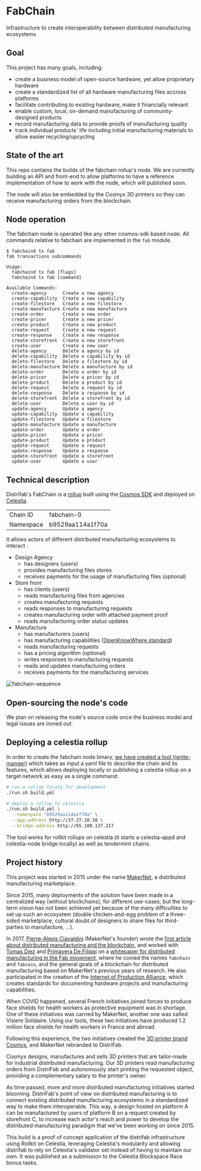 # FabChain

Infrastructure to create interoperability between distributed manufacturing ecosystems

## Goal

This project has many goals, including:
- create a business model of open-source hardware, yet allow proprietary hardware
- create a standardized list of all hardware manufacturing files accross platforms
- facilitate contributing to existing hardware, make it financially relevant
- enable custom, local, on-demand manufacturing of community-designed products
- record manufacturing data to provide proofs of manufacturing quality
- track individual products' life including initial manufacturing materials to allow easier recycling/upcycling

## State of the art

This repo contains the builds of the fabchain rollup's node. We are currently building an API and front-end to allow platforms to have a reference implementation of how to work with the node, which will published soon.

The node will also be embedded by the Cosmyx 3D printers so they can receive manufacturing orders from the blockchain.

## Node operation

The fabchain node is operated like any other cosmos-sdk based node. All commands relative to fabchain are implemented in the `fab` module.

```
$ fabchaind tx fab
fab transactions subcommands

Usage:
  fabchaind tx fab [flags]
  fabchaind tx fab [command]

Available Commands:
  create-agency      Create a new agency
  create-capability  Create a new capability
  create-filestore   Create a new filestore
  create-manufacture Create a new manufacture
  create-order       Create a new order
  create-pricer      Create a new pricer
  create-product     Create a new product
  create-request     Create a new request
  create-response    Create a new response
  create-storefront  Create a new storefront
  create-user        Create a new user
  delete-agency      Delete a agency by id
  delete-capability  Delete a capability by id
  delete-filestore   Delete a filestore by id
  delete-manufacture Delete a manufacture by id
  delete-order       Delete a order by id
  delete-pricer      Delete a pricer by id
  delete-product     Delete a product by id
  delete-request     Delete a request by id
  delete-response    Delete a response by id
  delete-storefront  Delete a storefront by id
  delete-user        Delete a user by id
  update-agency      Update a agency
  update-capability  Update a capability
  update-filestore   Update a filestore
  update-manufacture Update a manufacture
  update-order       Update a order
  update-pricer      Update a pricer
  update-product     Update a product
  update-request     Update a request
  update-response    Update a response
  update-storefront  Update a storefront
  update-user        Update a user
```

## Technical description

Distrifab's FabChain is a [rollup](https://rollkit.dev/docs/intro/#what-is-rollkit) built using the [Cosmos SDK](https://docs.cosmos.network/main/intro/overview) and deployed on [Celestia](https://celestia.org/what-is-celestia/).

|           |                  |
|-----------|------------------|
| Chain ID  | fabchain-0       |
| Namespace | b9529aa114a1f70a |

It allows actors of different distributed manufacturing ecosystems to interact :
- Design Agency
  - has designers (users)
  - provides manufacturing files stores
  - receives payments for the usage of manufacturing files (optional)
- Store front
  - has clients (users)
  - reads manufacturing files from agencies
  - creates manufacturing requests
  - reads responses to manufacturing requests
  - creates manufacturing order with attached payment proof
  - reads manufacturing order status updates
- Manufacture
  - has manufacturers (users)
  - has manufacturing capabilities ([OpenKnowWhere standard](https://standards.internetofproduction.org/pub/okw/release/1))
  - reads manufacturing requests
  - has a pricing algorithm (optional)
  - writes responses to manufacturing requests
  - reads and updates manufacturing orders
  - receives payments for the manufacturing services

![fabchain-sequence](http://www.plantuml.com/plantuml/proxy?cache=no&src=https://raw.githubusercontent.com/distrifab/fabchain/main/sequence.iuml)

## Open-sourcing the node's code

We plan on releasing the node's source code once the business model and legal issues are ironed out.

## Deploying a celestia rollup

In order to create the fabchain node binary, [we have created a tool (ignite-manger)](https://github.com/zkvalidator/ignite-manager) which takes as input a yaml file to describe the chain and its features, which allows deploying locally or publishing a celestia rollup on a target network as easy as a single command:

```sh
# run a rollup localy for development
./run.sh build.yml

# deploy a rollup to celestia
./run.sh build.yml \
  --namespace "b9529aa114a1f70a" \
  --app-address http://37.27.10.10 \
  --bridge-address http://65.108.137.217
```

The tool works for rollkit rollups on celestia (it starts a celestia-appd and celestia-node bridge locally) as well as tendermint chains.

## Project history

This project was started in 2015 under the name [MakerNet](https://makernet.org/), a distributed manufacturing marketplace.

Since 2015, many deployments of the solution have been made in a centralized way (without blockchains), for different use-cases, but the long-term vision has not been achieved yet because of the many difficulties to set up such an ecosystem (double chicken-and-egg problem of a three-sided marketplace, cultural doubt of designers to share files for third-parties to manufacture, ...).

In 2017, [Pierre-Alexis Ciavaldini](https://www.linkedin.com/in/peac/) (MakerNet's founder) wrote the [first article about distributed manufacturing and the blockchain](https://www.annales.org/ri/2017/resumes/aout/14-ri-resum-FR-AN-AL-ES-aout-2017.html), and worked with [Tomas Diez](https://www.linkedin.com/in/tomas-diez-2b37aa11/) and [Primavera De Filippi](https://www.linkedin.com/in/primavera-de-filippi-07558536/) on a [whitepaper for distributed manufacturing in the Fab movement](https://docs.google.com/document/d/1yAJT-OPEVm8R7umFMZc45D6eR5pXdGggJfUXXKaKxeo), where he coined the names `fabchain` and `fabcoin`, and the general goals of a blockchain for distributed manufacturing based on MakerNet's previous years of research. He also participated in the creation of the [Internet of Production Alliance](https://www.internetofproduction.org/), which creates standards for documenting hardware projects and manufacturing capabilities. 

When COVID happened, several French initiatives joined forces to produce face shields for health workers as protective equipment was in shortage. One of these initiatives was carried by MakerNet, another one was called Visiere Solidaire. Using our tools, these two initiatives have produced 1.2 million face shields for health workers in France and abroad.

Following this experience, the two initiatives created the [3D printer brand Cosmyx](https://www.cosmyx3d.com/), and MakerNet rebranded to DistriFab.

Cosmyx designs, manufactures and sells 3D printers that are tailor-made for industrial distributed manufacturing. Our 3D printers read manufacturing orders from DistriFab and autonomously start printing the requested object, providing a complementary salary to the printer's owner.

As time passed, more and more distributed manufacturing initiatives started blooming. DistriFab's point of view on distributed manufacturing is to connect existing distributed manufacturing ecosystems in a standardized way to make them interoperable. This way, a design hosted on platform A can be manufactured by users of platform B on a request created by storefront C, to increase each actor's reach and power to develop the distributed manufacturing paradigm that we've been working on since 2015.

This build is a proof of concept application of the distrifab infrastructure using Rollkit on Celestia, leveraging Celestia's modularity and allowing distrifab to rely on Celestia's validator set instead of having to maintain our own. It was published as a submission to the Celestia Blockspace Race bonus tasks.
